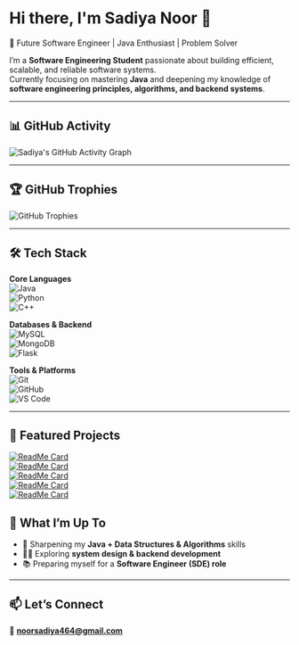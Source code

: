 # Hi there, I'm Sadiya Noor 👋  
🚀 Future Software Engineer | Java Enthusiast | Problem Solver  

I’m a **Software Engineering Student** passionate about building efficient, scalable, and reliable software systems.  
Currently focusing on mastering **Java** and deepening my knowledge of **software engineering principles, algorithms, and backend systems**.  

---

## 📊 GitHub Activity  

![Sadiya's GitHub Activity Graph](https://github-readme-activity-graph.vercel.app/graph?username=sadiya595&theme=react-dark)  

---

## 🏆 GitHub Trophies  

![GitHub Trophies](https://github-profile-trophy.vercel.app/?username=sadiya595&theme=radical&no-frame=true&no-bg=true&margin-w=15&margin-h=15)  

---

## 🛠️ Tech Stack  

**Core Languages**  
![Java](https://img.shields.io/badge/Java-ED8B00?style=for-the-badge&logo=java&logoColor=white)  
![Python](https://img.shields.io/badge/Python-3776AB?style=for-the-badge&logo=python&logoColor=white)  
![C++](https://img.shields.io/badge/C++-00599C?style=for-the-badge&logo=cplusplus&logoColor=white)  

**Databases & Backend**  
![MySQL](https://img.shields.io/badge/MySQL-005C84?style=for-the-badge&logo=mysql&logoColor=white)  
![MongoDB](https://img.shields.io/badge/MongoDB-4EA94B?style=for-the-badge&logo=mongodb&logoColor=white)  
![Flask](https://img.shields.io/badge/Flask-000000?style=for-the-badge&logo=flask&logoColor=white)  

**Tools & Platforms**  
![Git](https://img.shields.io/badge/Git-F05032?style=for-the-badge&logo=git&logoColor=white)  
![GitHub](https://img.shields.io/badge/GitHub-181717?style=for-the-badge&logo=github&logoColor=white)  
![VS Code](https://img.shields.io/badge/VS%20Code-0078D4?style=for-the-badge&logo=visual-studio-code&logoColor=white)  

---

## 🚀 Featured Projects  

[![ReadMe Card](https://github-readme-stats.vercel.app/api/pin/?username=sadiya595&repo=PyAES-Visualizer&theme=radical)](https://github.com/sadiya595/PyAES-Visualizer)  
[![ReadMe Card](https://github-readme-stats.vercel.app/api/pin/?username=sadiya595&repo=AcadBot&theme=radical)](https://github.com/sadiya595/AcadBot)  
[![ReadMe Card](https://github-readme-stats.vercel.app/api/pin/?username=sadiya595&repo=Expense-Analyzer&theme=radical)](https://github.com/sadiya595/Expense-Analyzer)  
[![ReadMe Card](https://github-readme-stats.vercel.app/api/pin/?username=sadiya595&repo=SmartEcoNet-AI-Energy-Optimization&theme=radical)](https://github.com/sadiya595/SmartEcoNet-AI-Energy-Optimization)  
[![ReadMe Card](https://github-readme-stats.vercel.app/api/pin/?username=sadiya595&repo=AI-Resume-Parse&theme=radical)](https://github.com/sadiya595/AI-Resume-Parse) 


## 🌱 What I’m Up To  
- 🔭 Sharpening my **Java + Data Structures & Algorithms** skills  
- 🧑‍💻 Exploring **system design & backend development**  
- 📚 Preparing myself for a **Software Engineer (SDE) role**  

---

## 📫 Let’s Connect  
📧 **noorsadiya464@gmail.com**  
